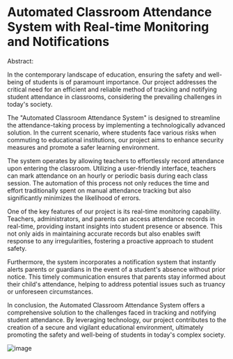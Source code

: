 # Automated Classroom Attendance System with Real-time Monitoring and Notifications

Abstract:

In the contemporary landscape of education, ensuring the safety and well-being of students is of paramount importance. Our project addresses the critical need for an efficient and reliable method of tracking and notifying student attendance in classrooms, considering the prevailing challenges in today's society.

The "Automated Classroom Attendance System" is designed to streamline the attendance-taking process by implementing a technologically advanced solution. In the current scenario, where students face various risks when commuting to educational institutions, our project aims to enhance security measures and promote a safer learning environment.

The system operates by allowing teachers to effortlessly record attendance upon entering the classroom. Utilizing a user-friendly interface, teachers can mark attendance on an hourly or periodic basis during each class session. The automation of this process not only reduces the time and effort traditionally spent on manual attendance tracking but also significantly minimizes the likelihood of errors.

One of the key features of our project is its real-time monitoring capability. Teachers, administrators, and parents can access attendance records in real-time, providing instant insights into student presence or absence. This not only aids in maintaining accurate records but also enables swift response to any irregularities, fostering a proactive approach to student safety.

Furthermore, the system incorporates a notification system that instantly alerts parents or guardians in the event of a student's absence without prior notice. This timely communication ensures that parents stay informed about their child's attendance, helping to address potential issues such as truancy or unforeseen circumstances.

In conclusion, the Automated Classroom Attendance System offers a comprehensive solution to the challenges faced in tracking and notifying student attendance. By leveraging technology, our project contributes to the creation of a secure and vigilant educational environment, ultimately promoting the safety and well-being of students in today's complex society.

![image](https://github.com/HoNtErBoT/00_Embedded_Project_Abstract/assets/109785046/95cf57a8-3d0d-435d-bc0d-d5f26654ebef)

